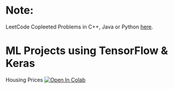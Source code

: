 # Note: 
LeetCode Copleeted Problems in C++, Java or Python [here](https://github.com/NoelBram/Problems/Leetcode).

# ML Projects using TensorFlow & Keras
Housing Prices [![Open In Colab](https://colab.research.google.com/assets/colab-badge.svg)](https://colab.research.google.com/drive/1ISubZ_Xm2qfON37FTXpcTP3BdC9BsQeY?usp=sharing)